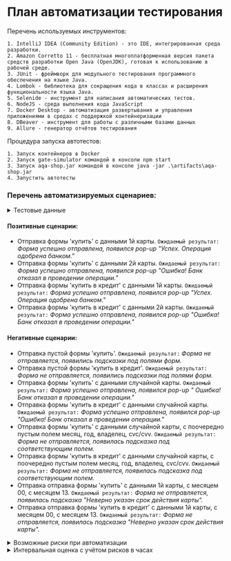 # План автоматизации тестирования

Перечень используемых инструментов:

    1. IntelliJ IDEA (Community Edition) - это IDE, интегрированная среда разработки.
    2. Amazon Corretto 11 - бесплатная многоплатформенная версия пакета средств разработки Open Java (OpenJDK), готовая к использованию в рабочей среде.
    3. JUnit - фреймворк для модульного тестирования программного обеспечения на языке Java.
    4. Lombok - библиотека для сокращения кода в классах и расширения функциональности языка Java.
    5. Selenide - инструмент для написания автоматических тестов.
    6. NodeJS - среда выполнения кода JavaScript
    7. Docker Desktop - автоматизация развертывания и управления приложениями в средах с поддержкой контейнеризации
    8. DBeaver - инструмент для работы с различными базами данных
    9. Allure - генератор отчётов тестирования
Процедура запуска автотестов:

    1. Запуск контейнеров в Docker
    2. Запуск gate-simulator командой в консоли npm start
    3. Запуск aqa-shop.jar командой в консоле java -jar .\artifacts\aqa-shop.jar
    4. Запустить автотесты
### Перечень автоматизируемых сценариев:

<details>
<summary> Тестовые данные</summary>

    1. Карта со статусом "APPROVED" - "4444 4444 4444 4441"  (далее 1я карта)
    2. Карта со статусом "DECLINED" - "4444 4444 4444 4442" (далее 2я карта)
    3. Случайная карта - генерация Faker
    4. Поля месяц и год - +360 дней от текущей даты
    5. Владелец карты и cvc - генерация Faker
</details>

#### Позитивные сценарии:

* Отправка формы 'купить' с данными 1й карты. `Ожидаемый результат:` *Форма успешно отправлена, появился pop-up "Успех.
  Операция одобрена банком."*
* Отправка формы 'купить' с данными 2й карты. `Ожидаемый результат:` *Форма успешно отправлена, появился pop-up "Ошибка!
  Банк отказал в проведении операции."*
* Отправка формы 'купить в кредит' с данными 1й карты. `Ожидаемый результат:` *Форма успешно отправлена, появился
  pop-up "Успех. Операция одобрена банком."*
* Отправка формы 'купить в кредит' с данными 2й карты. `Ожидаемый результат:` *Форма успешно отправлена, появился
  pop-up "Ошибка! Банк отказал в проведении операции."*

#### Негативные сценарии:

* Отправка пустой формы 'купить'. `Ожидаемый результат:` *Форма не отправляется, появились подсказки под полями форм.*
* Отправка пустой формы 'купить в кредит'. `Ожидаемый результат:` *Форма не отправляется, появились подсказки под полями
  форм.*
* Отправка формы 'купить' с данными случайной карты. `Ожидаемый результат:` *Форма успешно отправлена, появился pop-up "
  Ошибка! Банк отказал в проведении операции."*
* Отправка формы 'купить в кредит' с данными случайной карты. `Ожидаемый результат:` *Форма успешно отправлена, появился
  pop-up "Ошибка! Банк отказал в проведении операции."*
* Отправка формы 'купить' c данными случайной карты, с поочередно пустым полем месяц, год, владелец,
  cvc/cvv. `Ожидаемый результат:` *Форма не отправляется, появилась подсказка под соответствующим полем.*
* Отправка формы 'купить в кредит' c данными случайной карты, с поочередно пустым полем месяц, год, владелец,
  cvc/cvv. `Ожидаемый результат:` *Форма не отправляется, появилась подсказка под соответствующим полем.*
* Отправка отправка формы 'купить' с данными 1й карты, с месяцем 00, с месяцем 13. `Ожидаемый результат:` *Форма не
  отправляется, появилась подсказка "Неверно указан срок действия карты".*
* Отправка отправка формы 'купить в кредит' с данными 1й карты, с месяцем 00, с месяцем 13. `Ожидаемый результат:`
  *Форма не отправляется, появилась подсказка "Неверно указан срок действия карты".*

<details>
<summary>Возможные риски при автоматизации</summary>

    1. Изменения в структуре страницы/UI могут привести к падению тестов.
    2. Повышенные требования к уровню тестировщиков.
    3. Возможны ложные срабатывания в тестах, при неправильной настройке окружения.
    4. Разработка тестов будет невозможна, если я сломаю руку (:
    5. Из-за отсутствия ТЗ, сравнение результатов (ожидаемый/фактический) может вызвать дополнительную сложность.
    6. Слишком много работы по настройке инфраструктуры.
</details>
<details>
<summary>Интервальная оценка с учётом рисков в часах</summary>

    1. Настройка инфраструктуры - 12 часов
    2. Исследовательское тестирование сервиса - 6 часов
    3. Написание тестов - 72 часа 
    4. Выполнение тестов, составление issue - 12 часов
    5. Написание отчета о автоматизации и тестировании - 6 часа
* Итоговое время с учетом рисков -  110 часов
</details>
